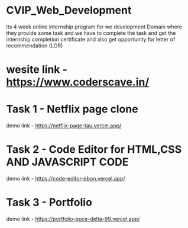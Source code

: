 # CVIP_Web_Development

Its 4 week online internship program for we development Domain where they provide some task and we have to complete the task and get the internship completion certificate and also get opportunity for letter of recommendation (LOR)

# wesite link - https://www.coderscave.in/

# Task 1 - Netflix page clone

demo link - https://netflix-page-tau.vercel.app/

# Task 2 - Code Editor for HTML,CSS AND JAVASCRIPT CODE

demo link - https://code-editor-ebon.vercel.app/

# Task 3 - Portfolio

demo link - https://portfolio-puce-delta-99.vercel.app/